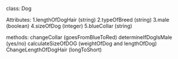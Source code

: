 class: Dog

Attributes:
1.lengthOfDogHair (string)
2.typeOfBreed (string)
3.male (boolean)
4.sizeOfDog (integer)
5.blueCollar (string)


methods:
changeCollar (goesFromBlueToRed)
determineIfDogIsMale (yes/no)
calculateSizeOfDOG (weightOfDog and lengthOfDog)
ChangeLengthOfDogHair (longToShort)
